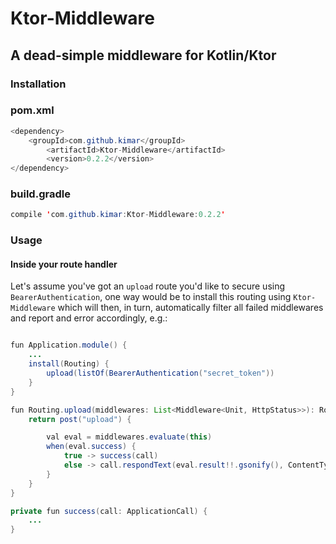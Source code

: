 # Ktor-Middleware

## A dead-simple middleware for Kotlin/Ktor

### Installation

### pom.xml

```java
<dependency>
	<groupId>com.github.kimar</groupId>
        <artifactId>Ktor-Middleware</artifactId>
        <version>0.2.2</version>
</dependency>
```

### build.gradle

```java
compile 'com.github.kimar:Ktor-Middleware:0.2.2'
```

### Usage

#### Inside your route handler

Let's assume you've got an `upload` route you'd like to secure using `BearerAuthentication`, one way would be to install this routing using `Ktor-Middleware` which will then, in turn, automatically filter all failed middlewares and report and error accordingly, e.g.:

```java

fun Application.module() {
	...
	install(Routing) {
		upload(listOf(BearerAuthentication("secret_token"))
	}
}

fun Routing.upload(middlewares: List<Middleware<Unit, HttpStatus>>): Route {
    return post("upload") {

        val eval = middlewares.evaluate(this)
        when(eval.success) {
            true -> success(call)
            else -> call.respondText(eval.result!!.gsonify(), ContentType.Application.Json)
        }
    }
}

private fun success(call: ApplicationCall) {
	...
}
```
